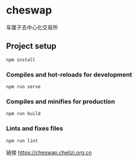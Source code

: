 # cheswap
车厘子去中心化交易所

## Project setup
```
npm install
```

### Compiles and hot-reloads for development
```
npm run serve
```

### Compiles and minifies for production
```
npm run build
```

### Lints and fixes files
```
npm run lint
```
链接 https://cheswap.chelizi.org.cn
